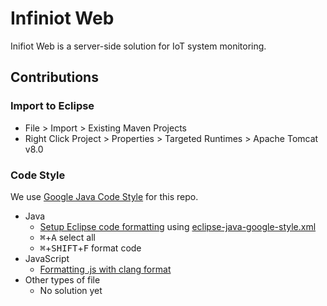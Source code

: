 # Infiniot Web

Inifiot Web is a server-side solution for IoT system monitoring.

## Contributions

### Import to Eclipse

* File > Import > Existing Maven Projects
* Right Click Project > Properties > Targeted Runtimes > Apache Tomcat v8.0

### Code Style

We use [Google Java Code Style][style-java] for this repo.

* Java
  * [Setup Eclipse code formatting][so-format] using
    [eclipse-java-google-style.xml][style-eclipse]
  * <kbd>⌘</kbd>+<kbd>A</kbd> select all
  * <kbd>⌘</kbd>+<kbd>SHIFT</kbd>+<kbd>F</kbd> format code
* JavaScript
  * [Formatting .js with clang format][js-format]
* Other types of file
  * No solution yet

[js-format]: https://github.com/google/closure-library/wiki/Formatting-.js-with-clang-format
[so-format]: http://stackoverflow.com/questions/1601793/how-do-i-modify-eclipse-code-formatting
[style-java]: https://google.github.io/styleguide/javaguide.html
[style-eclipse]: https://github.com/google/styleguide/blob/gh-pages/eclipse-java-google-style.xml
